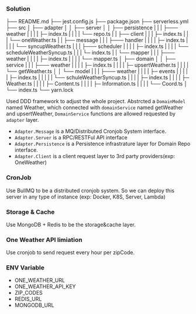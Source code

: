 ### Solution
├── README.md
├── jest.config.js
├── package.json
├── serverless.yml
├── src
│   ├── adapter
│   │   ├── server
│   │   ├── persistence
|   |   |    ├─── weather
|   |   |    |   ├─  index.ts
|   |   |    |   └── repo.ts
|   |   ├── client
|   |   |   ├─  index.ts
|   |   |   └── oneWeather.ts
|   |   ├── message
|   |   |    ├─── handler
|   |   |    |   ├─  index.ts
|   |   |    |   └── syncupWeather.ts
|   |   |    ├─── scheduler
|   |   |    |   ├─  index.ts
|   |   |    |   └── scheduleWeatherSyncup.ts
|   |   |    └─  index.ts
|   |   └── mapper
|   |   |    ├─── weather
|   |   |    |   ├─  index.ts
|   |   |    |   └── mapper.ts
│   ├── domain
│   │   ├── service
|   |   |    ├─── weather
|   |   |    |   ├─  index.ts
|   |   |    |   ├─  upsertWeather.ts
|   |   |    |   └── getWeather.ts
│   │   └── model
|   |   |    ├─── weather
|   |   |    |   ├─  events
|   |   |    |   |     ├─   index.ts
|   |   |    |   |     └──  schuleWeatherSyncup.ts
|   |   |    |   ├─  index.ts
|   |   |    |   ├─  Weather.ts
|   |   |    |   ├─  Content.ts
|   |   |    |   ├─  Information.ts
|   |   |    |   └── Coord.ts
│   └── index.ts
└── yarn.lock

Used DDD framework to adjust the whole project.
Abstrcted a `DomainModel` named Weather, which connected with `domainService` named getWeather and upsertWeather, `DomainService` functions are allowed requested by `adapter` layer. 
- `Adapter.Message` is a MQ/Distributed Cronjob System interface.
- `Adapter.Server` is a RPC/RESTFul API interface
- `Adapter.Persistence` is a Persistence infrastrature layer for Domain Repo interface.
- `Adapter.Client` is a client request layer to 3rd party providers(exp: OneWeather)

### CronJob
Use BullMQ to be a distributed cronjob system. So we can deploy this server in any type of instance (exp: Docker, K8S, Server, Lambda)

### Storage & Cache
Use MongoDB + Redis to be the storage&cache layer. 

### One Weather API limiation
Use cronjob to send request every hour per zipCode.

### ENV Variable
- ONE_WEATHER_URL
- ONE_WEATHER_API_KEY
- ZIP_CODES
- REDIS_URL
- MONGODB_URL